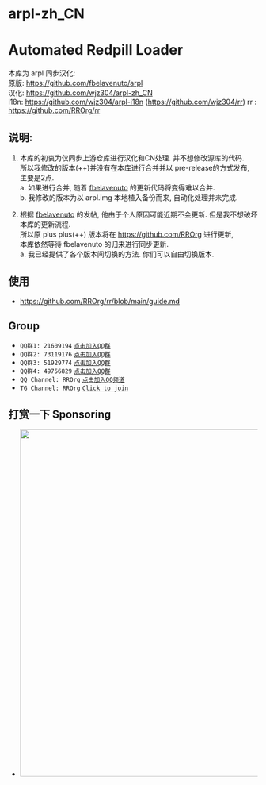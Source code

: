 # arpl-zh_CN

# Automated Redpill Loader

本库为 arpl 同步汉化:  
原版: https://github.com/fbelavenuto/arpl  
汉化: https://github.com/wjz304/arpl-zh_CN  
i18n: https://github.com/wjz304/arpl-i18n (https://github.com/wjz304/rr)
rr  : https://github.com/RROrg/rr

## 说明:  
1. 本库的初衷为仅同步上游仓库进行汉化和CN处理. 并不想修改源库的代码.  
   所以我修改的版本(++)并没有在本库进行合并并以 pre-release的方式发布, 主要是2点.   
   a. 如果进行合并, 随着 [fbelavenuto](https://github.com/fbelavenuto/arpl) 的更新代码将变得难以合并.  
   b. 我修改的版本为以 arpl.img 本地植入备份而来, 自动化处理并未完成.  

2. 根据 [fbelavenuto](https://github.com/fbelavenuto/arpl) 的发帖, 他由于个人原因可能近期不会更新. 但是我不想破坏本库的更新流程.  
   所以原 plus plus(++) 版本将在 https://github.com/RROrg 进行更新,  
   本库依然等待 fbelavenuto 的归来进行同步更新.  
   a. 我已经提供了各个版本间切换的方法. 你们可以自由切换版本.  


## 使用
  * https://github.com/RROrg/rr/blob/main/guide.md

## Group
* `QQ群1: 21609194` [`点击加入QQ群`](https://qm.qq.com/q/YTPvSXfeU0)
* `QQ群2: 73119176` [`点击加入QQ群`](https://qm.qq.com/q/YV1B0NFvWK)
* `QQ群3: 51929774` [`点击加入QQ群`](https://qm.qq.com/q/aVjM3Wb6KY)
* `QQ群4: 49756829` [`点击加入QQ群`](https://qm.qq.com/q/9PHzmZDkqI)
* `QQ Channel: RROrg` [`点击加入QQ频道`](https://pd.qq.com/s/aklqb0uij)
* `TG Channel: RROrg` [`Click to join`](https://t.me/RR_Org)

## 打赏一下 Sponsoring
- <img src="https://raw.githubusercontent.com/wjz304/wjz304/master/my/buymeacoffee.png" width="700">
